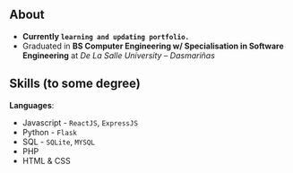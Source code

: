 
## About
- **Currently `learning and updating portfolio.`**
- Graduated in **BS Computer Engineering w/ Specialisation in Software Engineering** at *De La Salle University – Dasmariñas*


## Skills (to some degree)
**Languages**:
 - Javascript - `ReactJS`, `ExpressJS`
 - Python - `Flask`
 - SQL - `SQLite`, `MYSQL`
 - PHP
 - HTML & CSS
